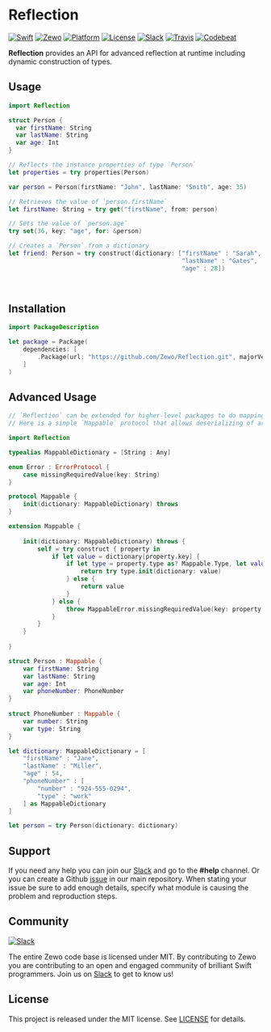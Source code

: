 # Reflection

[![Swift][swift-badge]][swift-url]
[![Zewo][zewo-badge]][zewo-url]
[![Platform][platform-badge]][platform-url]
[![License][mit-badge]][mit-url]
[![Slack][slack-badge]][slack-url]
[![Travis][travis-badge]][travis-url]
[![Codebeat][codebeat-badge]][codebeat-url]

**Reflection** provides an API for advanced reflection at runtime including dynamic construction of types.

## Usage

```swift
import Reflection

struct Person {
  var firstName: String
  var lastName: String
  var age: Int
}

// Reflects the instance properties of type `Person`
let properties = try properties(Person)

var person = Person(firstName: "John", lastName: "Smith", age: 35)

// Retrieves the value of `person.firstName`
let firstName: String = try get("firstName", from: person)

// Sets the value of `person.age`
try set(36, key: "age", for: &person)

// Creates a `Person` from a dictionary
let friend: Person = try construct(dictionary: ["firstName" : "Sarah", 
                                                "lastName" : "Gates", 
                                                "age" : 28])
                                                
                                                
```

## Installation

```swift
import PackageDescription

let package = Package(
    dependencies: [
        .Package(url: "https://github.com/Zewo/Reflection.git", majorVersion: 0, minor: 1),
    ]
)
```

## Advanced Usage

```swift
// `Reflection` can be extended for higher-level packages to do mapping and serializing. 
// Here is a simple `Mappable` protocol that allows deserializing of arbitrary nested structures.

import Reflection

typealias MappableDictionary = [String : Any]

enum Error : ErrorProtocol {
    case missingRequiredValue(key: String)
}

protocol Mappable {
    init(dictionary: MappableDictionary) throws
}

extension Mappable {
    
    init(dictionary: MappableDictionary) throws {
        self = try construct { property in
            if let value = dictionary[property.key] {
                if let type = property.type as? Mappable.Type, let value = value as? MappableDictionary {
                    return try type.init(dictionary: value)
                } else {
                    return value
                }
            } else {
                throw MappableError.missingRequiredValue(key: property.key)
            }
        }
    }
    
}

struct Person : Mappable {
    var firstName: String
    var lastName: String
    var age: Int
    var phoneNumber: PhoneNumber
}
 
struct PhoneNumber : Mappable {
    var number: String
    var type: String
}

let dictionary: MappableDictionary = [
    "firstName" : "Jane",
    "lastName" : "Miller",
    "age" : 54,
    "phoneNumber" : [
        "number" : "924-555-0294",
        "type" : "work"
    ] as MappableDictionary
]

let person = try Person(dictionary: dictionary)

```

## Support

If you need any help you can join our [Slack](http://slack.zewo.io) and go to the **#help** channel. Or you can create a Github [issue](https://github.com/Zewo/Zewo/issues/new) in our main repository. When stating your issue be sure to add enough details, specify what module is causing the problem and reproduction steps.

## Community

[![Slack][slack-image]][slack-url]

The entire Zewo code base is licensed under MIT. By contributing to Zewo you are contributing to an open and engaged community of brilliant Swift programmers. Join us on [Slack](http://slack.zewo.io) to get to know us!

## License

This project is released under the MIT license. See [LICENSE](LICENSE) for details.

[swift-badge]: https://img.shields.io/badge/Swift-3.0-orange.svg?style=flat
[swift-url]: https://swift.org
[zewo-badge]: https://img.shields.io/badge/Zewo-0.5-FF7565.svg?style=flat
[zewo-url]: http://zewo.io
[platform-badge]: https://img.shields.io/badge/Platforms-OS%20X%20--%20Linux-lightgray.svg?style=flat
[platform-url]: https://swift.org
[mit-badge]: https://img.shields.io/badge/License-MIT-blue.svg?style=flat
[mit-url]: https://tldrlegal.com/license/mit-license
[slack-image]: http://s13.postimg.org/ybwy92ktf/Slack.png
[slack-badge]: https://zewo-slackin.herokuapp.com/badge.svg
[slack-url]: http://slack.zewo.io
[travis-badge]: https://travis-ci.org/Zewo/Reflection.svg?branch=master
[travis-url]: https://travis-ci.org/Zewo/Reflection
[codebeat-badge]: https://codebeat.co/badges/85f3c10b-6574-4956-8c58-bb6ad3ea1268
[codebeat-url]: https://codebeat.co/projects/github-com-zewo-reflection
